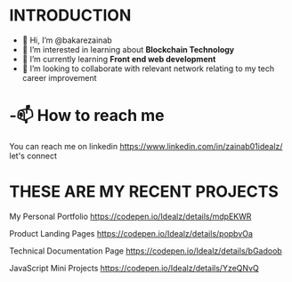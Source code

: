 # INTRODUCTION
-  👋 Hi, I’m @bakarezainab
- 👀 I’m interested in learning about **Blockchain Technology**
- 🌱 I’m currently learning **Front end web development**
- 💞️ I’m looking to collaborate with relevant network relating to my tech career improvement
 # -📫 How to reach me 
 You can reach me on linkedin 
 https://www.linkedin.com/in/zainab01idealz/ let's connect

<!---
bakarezainab/bakarezainab is a ✨ special ✨ repository because its `README.md` (this file) appears on your GitHub profile.
You can click the Preview link to take a look at your changes.
--->
# THESE ARE MY RECENT PROJECTS
My Personal Portfolio    https://codepen.io/Idealz/details/mdpEKWR

Product Landing Pages   https://codepen.io/Idealz/details/popbvOa

Technical Documentation Page   https://codepen.io/Idealz/details/bGadoob

JavaScript Mini Projects    https://codepen.io/Idealz/details/YzeQNvQ
